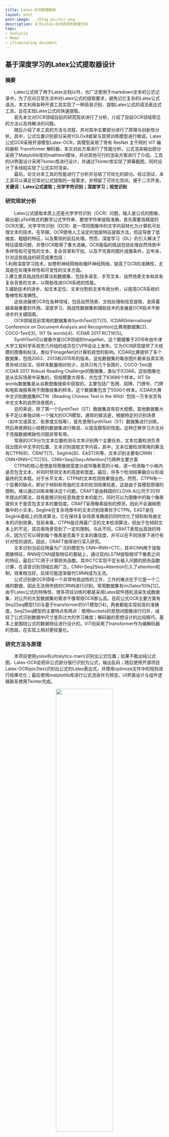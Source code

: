 ```yaml
---
title: Latex-OCR原理解析
layout: post
post-image: ../blog_pic/ocr.png
description: 关于Latex-OCR项目的原理分析
tags:
- analysis
- Memo
- illuminating document
---
```

## 基于深度学习的Latex公式提取器设计

### 摘要
&emsp;&emsp;Latex公式除了用于Latex文档以外，也广泛使用于markdown文本的公式记录中。为了应对日常生活中对Latex公式的提取要求，避免记忆复杂的Latex公式语法，本文利用各种开源工具实现了一种简易识别、提取Latex公式的语法表达式工具，旨在实现Latex公式的快速提取。<br>
&emsp;&emsp;首先本文对OCR领域目前的研究现状进行了分析，介绍了目前OCR领域常见的方法以及待解决的问题。<br>
&emsp;&emsp;随后介绍了本工具的方法与流程，并对其中主要部分进行了原理与创新性分析。其中，公式位置识别部分采用YOLOv8框架与其预训练模型进行微调，Latex公式OCR采用开源模型Latex-OCR，其模型采用了带有 ResNet 主干网的 ViT 编码器和 Transformer 解码器，本文对此方案进行了性能分析。公式渲染输出部分采用了Matplotlib库的mathtext模块，并对其他可行的渲染方案进行了介绍。工具的UI界面设计采用Tkinter库进行设计，并通过Tkinter库实现了屏幕截图，同时设计了多线程实现了公式实时渲染。<br>
&emsp;&emsp;最后，论文对本工具的性能进行了分析并总结了可优化的部分。经过测试，本工具可以满足日常对公式提取的一般需求，并预留了可优化空间，便于二次开发。<br>
**关键词：Latex公式提取；光学字符识别；深度学习；视觉识别**

### 研究现状分析
&emsp;&emsp;Latex公式提取本质上还是光学字符识别（OCR）问题，输入是公式的图像，输出是LaTeX格式的数学公式字符串，要想字符串提取准确，首先需要高精度的OCR方案。光学字符识别（OCR）是一项将图像中的文字内容转化为计算机可处理文本的技术。在早期，OCR使用人工设定的低层特征提取方法，但这导致了低维度、粗糙的特征，以及繁琐的前后处理。然而，深度学习（DL）的引入解决了特征提取问题，并使OCR取得了重大进展。OCR面临的挑战包括处理自然场景中多样性和可变性的文本、复杂背景和干扰、以及不完善的图片成像条件。近年来，针对这些挑战的研究成果包括：<br>
1.利用深度学习技术，如卷积神经网络和循环神经网络，提高了OCR的准确性，尤其是在处理多样性和可变性的文本方面。<br>
2.建立更具挑战性的算法和数据集，包括多语言、手写文本、自然场景文本和具有复杂背景的文本，以帮助改进OCR系统的性能。<br>
3.辅助技术的进步，如文本定位、文本分割和文本布局分析，以提高OCR系统的鲁棒性和准确性。<br>
&emsp;&emsp;这些进展使OCR在各种领域，包括自然场景、文档处理和信息提取，发挥着越来越重要的作用。深度学习、挑战性数据集和辅助技术的发展是OCR技术不断进步的关键因素。<br>
&emsp;&emsp;OCR领域目前常用的数据集有SynthText(ST)[1]、ICDAR(International Conference on Document Analysis and Recognition)比赛用数据集[2]、 COCO-Text[3]、IIIT 5k words[4]、ICDAR 2017 RCTW[5]。<br>
&emsp;&emsp;SynthText可以被看作是OCR领域的ImageNet，这个数据集于2016年由牛津大学工程科学系视觉几何组的成员在CVPR会议上发布。它为OCR研究提供了大规模的图像和标注，类似于ImageNet对计算机视觉的影响。ICDAR比赛提供了多个数据集，包括2003、2013和2015年的版本。这些数据集的每张图片都来自真实场景并经过标注，但样本数量相对较少，总共只有几千张图片。COCO-Text是ICDAR 2017 Robust Reading Challenge的数据集，类似于ICDAR，这些图像也是从实际场景中采集的，但规模要大得多，共包含了63686个样本。IIIT 5k words数据集是从谷歌图像搜索中获取的，主要包括广告牌、招牌、门牌号、门牌和电影海报等用于图像收集的样本。这个数据集包含了5000个样本。ICDAR大赛中文识别数据集RCTW（Reading Chinese Text in the Wild）包括一万多张含有中文文本的自然场景图片。<br>
&emsp;&emsp;总的来说，除了第一个SynthText（ST）数据集具有较大规模，其他数据集大多不足以单独训练一个强大的OCR模型。通常的做法是，根据特定的识别场景（如中文或英文、街景或文档等），首先使用SynthText（ST）数据集进行训练，然后再使用较小规模的数据集进行微调，以提高模型的性能。这种迁移学习方法对于克服数据稀缺性问题非常有用。<br>
&emsp;&emsp;常用的OCR分为文本位置检测与文本识别两个主要任务，文本位置检测负责找出图片中文字的位置，文本识别提取文字内容。其中，文本位置检测常用的算法有CTPN[6]、CRAFT[7]、Seglink[8]、EAST[9]等，文本识别主要有CRNN：CNN+RNN+CTC[10]、CNN+Seq2Seq+Attention[11]两种主要方案<br>
&emsp;&emsp;CTPN的核心思想是将图像按宽度分成16像素宽的小格，逐一检测每个小格内是否包含文本，并同时预测文本的高度和宽度。最后，将多个检测结果融合以形成最终的文本框。对于水平文本，CTPN的文本检测效果很出色。然而，CTPN有一个显著的缺点，即对于倾斜和弯曲的文本的检测效果较差，这是由于其模型原理的限制，难以通过训练来解决这个问题。CRAFT是由韩国的CLOVA AI公司于2019年提出的算法，具有能够识别任意角度文本的能力，同时可以为图像中的每个像素提供关于是否包含文本的置信度。CRAFT采用像素级别的预测，因此不会漏掉图像中的小文本。Seglink在复杂场景中的文本识别效果优于CTPN。EAST是在Seglink基础上的改进算法，它在保持复杂场景准确度的同时优化了倾斜和弯曲文本的识别效果。目前来看，CTPN是应用最广泛的文本检测算法，但由于在倾斜文本上的不足，其应用场景受到了一定的限制。与此不同，CRAFT表现出高效的特点，因为它可以得到每个像素是否属于文本的置信度，并可以在不同场景下进行有针对性的调优。因此，CRAFT值得进行深入研究。<br>
&emsp;&emsp;文本识别当前应用最为广泛的模型为 CNN+RNN+CTC，其中CNN用于提取图像特征，RNN在CNN提取特征的基础上，通过双向LSTM提取相邻下像素之间的特征，最后CTC用于计算损失函数。其中CTC实现不定长输入问题的损失函数计算，在语音识别领域应用广泛。CNN+Seq2Seq+Attention引入了attention机制，效果相当好，后续可能逐渐替代CRNN成为主流。<br>
&emsp;&emsp;公式识别是OCR领域一个非常有挑战性的工作，工作的难点在于它是一个二维的数据，因此无法用传统的CRNN进行识别。常用数据集有im2latex100k[12]。由于Latex公式的特殊性，很多项目训练时都是采用Latex软件随机渲染生成数据集，对公开的大型数据集的需求不像常规OCR那么高。目前公式OCR主要方案有Seq2Seq模型[13]与基于transformer的ViT模型[14]，两者都能实现较高的准确度。Seq2Seq模型的主要特点有两点：使用buckets的思想对图像进行归并，减轻了公式识别数据中尺寸差异过大的学习难度；解码器的思想设计的比较精巧，基本上是围绕公式的数据特征进行设计的。ViT则采用了transformer作为编解码器的思路，在实现上相对更轻量化。

### 研究方法与原理
&emsp;&emsp;本项目使用yolov8(ultralytics-main)识别出公式位置；如果不截出纯公式图，Latex-OCR会把非公式部分强行识别为公式，输出乱码；随后使用开源项目Latex-OCR(pix2tex)识别出公式的Latex表达式，并使用optimize文件中的规则进行结果优化；最后使用matplotlib库进行公式渲染作为预览。UI界面设计与组件逻辑联系使用Tkinter完成。<br><div align=center><img src="../blog_pic/ocr%20(1).png" width=60%/></div>

#### 1.公式位置识别
&emsp;&emsp;首先，本设计使用PIL和Tkinter库实现了功能类似QQ截图的鼠标画框手动截图。本设计创建了一个用于截图的class，其初始化函数包括创建一个半透明、全屏、总在最上层的窗口、获取屏幕的宽度和高度、创建一个画布，用于绘制选中区域的矩形框、绑定鼠标左键点击、释放、拖拽事件以及Esc键的退出事件。随后，捕获到鼠标左键点击事件时，记录鼠标按下的位置，作为选中区域的起始坐标；在鼠标释放时，根据起始坐标和当前鼠标位置，截取屏幕区域并保存为 "tmp.png"。关闭窗口，退出截图模式。在鼠标拖拽时触发事件：鼠标左键按住并拖拽时，绘制选中区域的矩形框，实时跟随鼠标位置。用户可以按下Esc键，触发退出事件，关闭窗口并退出截图模式。<br>
&emsp;&emsp;在获取了带有公式的图片以后，针对公式位置识别的第一阶段任务，本设计选择YOLOv8框架作为基础。YOLOv8是目前目标检测是SOTA模型，其在前代基础上主要做出了四点创新，显著的提升了模型的效率。在模型结构上：YOLOv8删除了1*1的降采样层，同时也将C3模块替换为了C2f模块；头部更换为解耦头，将分类头和检测头分离；损失函数：YOLOv8使用VFL Loss作为分类损失，使用DFL Loss+CIOU Loss作为分类损失；样本匹配：YOLOv8抛弃了以往的IOU匹配或者单边比例的分配方式，而是使用了Task-Aligned Assigner匹配方式。<br>
<div align=center><img src="../blog_pic/ocr%20(2).png" width=50%/></div><br>
&emsp;&emsp;本次设计使用最轻量化的预训练模型yolov8n并在此基础上采用自己标注的公式位置数据集进行fine-tuning；数据集采自《深度学习》一书，约一百余张图片，公式的特征较为明显，同时为了保证使用的相对流畅，最轻量化的预训练模型已经足够。<br>
&emsp;&emsp;关于数据集的标注方法，本设计使用开源工具labelImg进行标注，生成包含目标的分类与位置框的XML文件，随后将样本按照9：1的比例划分为训练集与验证集，使用python脚本随机分配并以YOLOv8需要的格式提取XML文件中的信息到txt文件中，交付YOLOv8进行fine-tuning。

#### 2.公式表达式提取
&emsp;&emsp;本部分的实现基于开源项目Latex-OCR，此项目使用了自己标注的、在wikipedia，arXiv等网站上的文章中找到的公式以及im2latex-100k数据集。其模型采用了带有ResNet[15]主干网的ViT编码器和Transformer解码器。<br>
&emsp;&emsp;ResNet模型是2015年ImageNet图像竞赛全项冠军，其首次在准确度上超过了人类的水平，同时其解决了网络退化问题（ResNet的深度是152层，远大于GoogleNet的22层和VGG的19层，网络可以提取出更深的特征），使得网络深度可以进行更多的叠加，让神经网络可以适应于更多的情况。ResNet创建了残差模块，通过将输入恒等映射到输出，使得神经网络的拟合只需要拟合网络的残差而非拟合网络本身的全部底层规律。拟合残差最差也只会使得网络仅做恒等变换，不会使网络性能下降。拟合残差对神经网络来说更容易(多层神经网络很难拟合恒等映射)。在实际情况下，恒等映射多半并非为最优，后面的网络仅需拟合前面网络的输出与期望函数的残差。残差模块输出的响应更小(因为其仅需拟合残差，比完整映射幅度小很多)。<br>
<div align=center><img src="../blog_pic/ocr%20(3).png" width=50%/></div><br>
关于残差模块可以解决网络退化问题的可能原因，目前认为的可能原因有：
* 恒等映射这一路的梯度是1，则总梯度最起码是1，可以将深层梯度传给底层，防止出现梯度消失
* 类比其他模型：机器学习boosting方法(多个弱分类器拟合，后面的着重修正前一分类器的错误，完成后合并决策边界，形成一个强分类器)，残差也可以起到修正前面神经元错误的作用
* 传统线性结构网络难以拟合恒等映射,而ResNet模型可以自行决定是否修正残差，可以选择是否更新，一定程度上弥补了高度非线性造成的不可逆信息损失
* ResNet反向传播传回的梯度相关性好：随着网络加深，相邻像素的梯度相关性越来越低，最后接近白噪声。但ResNet梯度相关性衰减更慢，能保持梯度相关性
* ResNet相当于几个浅层网络的集成：每个节点有两条路，其n个节点有2^n个潜在路径(类似dropout)；测试时去掉某几个残差块后几乎不影响性能。其为非传统的并行结构
* skip connection可以实现不同分辨率特征的组合：恒等映射和残差块对应不同尺度的特征，其在求和时相当于进行了特征整合

&emsp;&emsp;Transformer的Self-Attention、Multi-Head Attention、编码器-解码器架构等新机制使得其在自然语言处理模型性能上表现出了巨大的成功，而Decoder相较于encoder部分增加一个Masked Multi-head attention，目的是防止看到未来信息，即仅根据当前及之前已解码的内容来推算即将预测的内容。ViT将Tranformer应用于视觉领域并取得了巨大的成功。ViT接受图片作为输入，但与CNN不同，它将图像分成一组小的图块（patches），每个图块通常是固定大小的。这些图块被视为序列的元素。由于ViT忽略了图像中像素之间的空间位置信息，它引入了位置编码，以为模型提供关于每个图块在原始图像中的位置信息。每个图块首先通过一个嵌入层转换为较低维度的向量表示，类似于自然语言处理中的词嵌入。Transformer编码器作为ViT的核心部分，它包括多个Transformer编码器层。每个编码器层包括自注意力（Self-Attention）机制和前馈神经网络。这些编码器层用于捕捉图块之间的关系和特征。最后，ViT的输出是一个特殊的CLS标记的表示，经过线性层后用于分类任务。这个CLS标记可以看作是整个图像的表示。ViT仅使用了Transformer的encoder，根据MLP和CLS标记最后输出图像的Class。<br>
&emsp;&emsp;Latex-OCR模型设计了两种结构，一是以ResNet作为主干网络提取特征向量作embedding层输入给ViT encoder，提取出与输入相同尺寸的矩阵给到Transformer decoder并使用Transformer decoder输出文本的结合架构；二是使用完整的ViT Encoder（embedding层是拆解图像放进全连接层）和 Transformer Decoder 的组合架构；当模型较小时，混合模型的表现要更好，但是随着模型的增大，ViT的表现超过了混合模型。本项目的数据集并不大，混合模型效果更好。

#### 3.公式渲染
&emsp;&emsp;在提取出了公式表达式后，需要将公式渲染成图片供用户预览效果，常规的python渲染Latex公式方案主要有以下三种。<br>
&emsp;&emsp;方案一：基于LaTeX环境；该方案需要安装LaTeX环境。优点是支持所有的LaTeX文档的渲染，缺点是环境过于臃肿，不便部署。<br>
&emsp;&emsp;方案二：基于KaTeX；KaTeX 是一个快速，易于使用的JavaScript库，用于在Web上进行TeX数学渲染。优点是支持大部分LaTeX语法，缺点是需要python额外调用web服务，集成性较差同时基于此方案的实现很少，没有参考资料。<br>
&emsp;&emsp;方案三：基于Matplotlib；Matplotlib 实现了一个轻量级的 TeX 表达式解析器和布局引擎，Mathtext 是该引擎支持的 Tex 标记的子集，使用此模块的math_to_image函数可以实现简单的渲染，优点是便捷且易于集成，缺点是不支持很多较为高级的语法与标签。<br>
&emsp;&emsp;基于轻量化且便于操作的原则，本项目选择方案三。
#### 4.UI设计
&emsp;&emsp;相比于需要额外配置的QT，本设计选择了python自带的UI库Tkinter，其优点是更轻量化，部署时无需额外配置，缺点是没有可视化设计界面，UI设计全靠手动设计代码。针对前面识别环节可能出现的错误，本程序设计了实时渲染的功能，便于修改生成的Latex公式代码并实时查看效果。另外，本设计将UI界面、Latex公式实时渲染、语法检查与状态指示拆分到三个不同的线程中，并通过全局变量互相交互信息来优化操作体验。<br>
&emsp;&emsp;在调试中遇到了matplotlib线程冲突报错：Tcl_AsyncDelete: async handler deleted by the wrong thread，在打开实时渲染模式时使用带渲染的功能会出现线程冲突。经排查是两个线程同时调用渲染导致线程冲突，故设计为调用其他包含渲染的功能时会暂时暂停实时渲染线程，从而避免的线程冲突。
### 实验与分析
&emsp;&emsp;经测试，本设计可以较为准确的识别出公式位置并提取出Latex表达式，但本项目仍旧存在一些问题。首先是由于公式位置训练集是本人手动标注的小数据集，有时候会出现公式只有一部分被识别出来的问题，另外针对不标准字体的公式，Latex-OCR给出的表达式也会出现不准确的问题。针对这些问题，只需要扩大数据集即可很大程度的解决。另外，Matplotlib不支持高级语法的问题导致渲染时经常无法渲染语法正确但含有高级标签的表达式并且目前没有很好的解决方法。可能集成基于Chrome内核或者基于KateX的渲染包可以更好的解决，但目前没有很好的集成方法。有待下一步研究来提高渲染效果。
### 总结

&emsp;&emsp;本文的研究内容主要是基于深度学习的Latex公式提取。首先本文对OCR领域目前的研究现状进行了分析，介绍了目前OCR领域常见的方法以及待解决的问题。针对项目的流程，主要分为了公式位置识别、公式表达式提取、公式实时渲染与UI设计四个部分进行介绍，各部分具体内容如下：<br>
&emsp;&emsp;1.公式位置识别；介绍了基于PIL与Tkinter的截屏方案，并将获取的图片输入到YOLOv8模型中获取公式的位置。本部分介绍了YOLOv8相对于前代的创新点，并介绍了自己的数据集标注流程，提高了可复现性。<br>
&emsp;&emsp;2.公式表达式提取；介绍了本项目使用的采用开源模型Latex-OCR与其模型采用的带有ResNet主干网的ViT编码器和Transformer解码器。本文对ResNet进行了简述，介绍了其独创的残差模块的原理，并提出了一些可能解释其效果的原因。随后，对Transformer和其在视觉领域的应用ViT进行了简要的原理介绍，并说明了其encoder和decoder的区别，对两种模型的不同结合方法进行了对比，并得出了ResNet作为编码器和Transformer作为解码器的结合架构性能更优的结论。<br>
&emsp;&emsp;3.公式渲染；公式渲染输出部分采用了Matplotlib库，并对其他可行的渲染方案进行了介绍。<br>
&emsp;&emsp;4.UI设计；说明了本设计UI设计的流程与思路，并说明了实现公式实时渲染的多线程设计原则。另外，针对调试时出现的线程冲突问题给出了合理解释，并说明了修正方案。<br>
&emsp;&emsp;经测试，本设计在较为简单的环境中表现较为优秀，同时针对识别出现的错误可以利用参照实时渲染来进行手动修正。但是本设计在复杂环境中仍旧存在一些问题，比如在复杂公式环境下可能出现定位不准与识别出错，针对这些问题，扩大数据集是可能的最优解决方案。但Matplotlib的Tex库过小导致不能渲染高级标签的问题暂时没有合适的解决方案，有待下一步研究解决。

### 参考文献
[1] Gupta A, Vedaldi A, Zisserman A. Synthetic data for text localisation in natural images[C]//Proceedings of the IEEE conference on computer vision and pattern recognition. 2016: 2315-2324.<br>
[2] Karatzas D, Gomez-Bigorda L, Nicolaou A, et al. ICDAR 2015 competition on robust reading[C]//2015 13th international conference on document analysis and recognition (ICDAR). IEEE, 2015: 1156-1160.<br>
[3] Gomez R, Shi B, Gomez L, et al. Icdar2017 robust reading challenge on coco-text[C]//2017 14th IAPR International Conference on Document Analysis and Recognition (ICDAR). IEEE, 2017, 1: 1435-1443.<br>
[4] Mishra A, Alahari K, Jawahar C V. Scene text recognition using higher order language priors[C]//BMVC-British machine vision conference. BMVA, 2012.<br>
[5] Shi B, Yao C, Liao M, et al. Icdar2017 competition on reading chinese text in the wild (rctw-17)[C]//2017 14th iapr international conference on document analysis and recognition (ICDAR). IEEE, 2017, 1: 1429-1434.<br>
[6] Tian Z, Huang W, He T, et al. Detecting text in natural image with connectionist text proposal network[C]//Computer Vision–ECCV 2016: 14th European Conference, Amsterdam, The Netherlands, October 11-14, 2016, Proceedings, Part VIII 14. Springer International Publishing, 2016: 56-72.<br>
[7] Baek Y, Lee B, Han D, et al. Character region awareness for text detection[C]//Proceedings of the IEEE/CVF conference on computer vision and pattern recognition. 2019: 9365-9374.<br>
[8] Shi B, Bai X, Belongie S. Detecting oriented text in natural images by linking segments[C]//Proceedings of the IEEE conference on computer vision and pattern recognition. 2017: 2550-2558.<br>
[9] Zhou X, Yao C, Wen H, et al. East: an efficient and accurate scene text detector[C]//Proceedings of the IEEE conference on Computer Vision and Pattern Recognition. 2017: 5551-5560.<br>
[10] Shi B, Bai X, Yao C. An end-to-end trainable neural network for image-based sequence recognition and its application to scene text recognition[J]. IEEE transactions on pattern analysis and machine intelligence, 2016, 39(11): 2298-2304.<br>
[11] Baek J, Kim G, Lee J, et al. What is wrong with scene text recognition model comparisons? dataset and model analysis[C]//Proceedings of the IEEE/CVF international conference on computer vision. 2019: 4715-4723.<br>
[12] Deng Y, Kanervisto A, Ling J, et al. Image-to-markup generation with coarse-to-fine attention[C]//International Conference on Machine Learning. PMLR, 2017: 980-989.<br>
[13] Xu K, Ba J, Kiros R, et al. Show, attend and tell: Neural image caption generation with visual attention[C]//International conference on machine learning. PMLR, 2015: 2048-2057.<br>
[14] Vaswani A, Shazeer N, Parmar N, et al. Attention is all you need[J]. Advances in neural information processing systems, 2017, 30.<br>
[15] He K, Zhang X, Ren S, et al. Deep residual learning for image recognition[C]//Proceedings of the IEEE conference on computer vision and pattern recognition. 2016: 770-778.<br>
